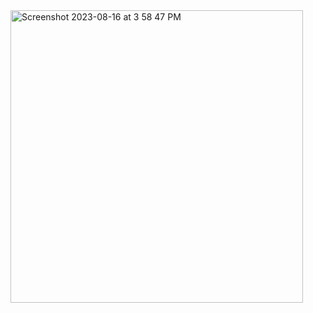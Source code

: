 <img width="468" alt="Screenshot 2023-08-16 at 3 58 47 PM" src="https://github.com/khartik729/Spheno-Occipital-Synchondrosis-Ossification/assets/65508313/0439f2f2-2a78-4005-a78c-46ec14eee771">
